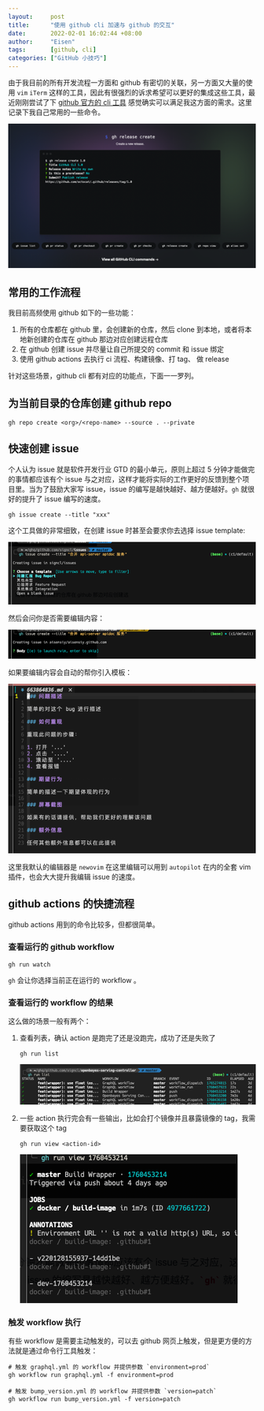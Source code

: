 ```yaml
---
layout:     post
title:      "使用 github cli 加速与 github 的交互"
date:       2022-02-01 16:02:44 +08:00
author:     "Eisen"
tags:       [github, cli]
categories: ["GitHub 小技巧"]
---
```


由于我目前的所有开发流程一方面和 github 有密切的关联，另一方面又大量的使用 `vim` `iTerm` 这样的工具，因此有很强烈的诉求希望可以更好的集成这些工具，最近刚刚尝试了下 [github 官方的 cli 工具](https://cli.github.com) 感觉确实可以满足我这方面的需求。这里记录下我自己常用的一些命令。

![](../img/in-post/github-cli.png)

## 常用的工作流程

我目前高频使用 github 如下的一些功能：

1. 所有的仓库都在 github 里，会创建新的仓库，然后 clone 到本地，或者将本地新创建的仓库在 github 那边对应创建远程仓库
1. 在 github 创建 issue 并尽量让自己所提交的 commit 和 issue 绑定
1. 使用 github actions 去执行 ci 流程、构建镜像、打 tag、 做 release

针对这些场景，github cli 都有对应的功能点，下面一一罗列。

## 为当前目录的仓库创建 github repo

```shell
gh repo create <org>/<repo-name> --source . --private
```

## 快速创建 issue

个人认为 issue 就是软件开发行业 GTD 的最小单元，原则上超过 5 分钟才能做完的事情都应该有个 issue 与之对应，这样才能将实际的工作更好的反馈到整个项目里。当为了鼓励大家写 issue，issue 的编写是越快越好、越方便越好。`gh` 就很好的提升了 issue 编写的速度。

```shell
gh issue create --title "xxx"
```

这个工具做的非常细致，在创建 issue 时甚至会要求你去选择 issue template:

![](../img/in-post/select-issue-template.png)

然后会问你是否需要编辑内容：

![](../img/in-post/create-issue-edit-body.png)

如果要编辑内容会自动的帮你引入模板：

![](../img/in-post/issue-template.png)

这里我默认的编辑器是 `newovim` 在这里编辑可以用到 `autopilot` 在内的全套 vim 插件，也会大大提升我编辑 issue 的速度。

## github actions 的快捷流程

github actions 用到的命令比较多，但都很简单。

### 查看运行的 github workflow

```shell
gh run watch
```

`gh` 会让你选择当前正在运行的 workflow 。

### 查看运行的 workflow 的结果

这么做的场景一般有两个：

1. 查看列表，确认 action 是跑完了还是没跑完，成功了还是失败了

   ```shell
   gh run list
   ```

   ![](../img/in-post/gh-run-list.png)

2. 一些 action 执行完会有一些输出，比如会打个镜像并且暴露镜像的 tag，我需要获取这个 tag

   ```shell
   gh run view <action-id>
   ```

   ![](../img/in-post/gh-run-view.png)

### 触发 workflow 执行

有些 workflow 是需要主动触发的，可以去 github 网页上触发，但是更方便的方法就是通过命令行工具触发：

```shell
# 触发 graphql.yml 的 workflow 并提供参数 `environment=prod`
gh workflow run graphql.yml -f environment=prod

# 触发 bump_version.yml 的 workflow 并提供参数 `version=patch`
gh workflow run bump_version.yml -f version=patch
```

   
